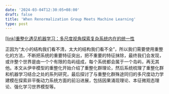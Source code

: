 ```yaml
---
date: '2024-03-04T12:30:05+08:00'
draft: false
title: 'When Renormalization Group Meets Machine Learning'
type: post
---
```


[[link]重整化遇见机器学习：多尺度视角探索复杂系统内在的统一性](https://mp.weixin.qq.com/s/iXtuEEEirn-6sLP68A9ycQ)
<!-- <a href="https://mp.weixin.qq.com/s/iXtuEEEirn-6sLP68A9ycQ" target="_blank">重整化遇见机器学习：多尺度视角探索复杂系统内在的统一性</a> -->

正因为“太小的结构我们看不清，太大的结构我们看不全”，所以我们需要使用重整化的方法，不断把系统的重要特征突出，把不重要的特征抹除，最终我们会发现，或许整个世界是由一个个有限的岛屿组成，每个系统都会属于一个岛屿，再无其他。本文从伊辛模型的重整化开始介绍了重整化群理论，然后系统梳理了重整化群和机器学习结合之处的系列研究，最后探讨了与重整化群殊途同归的多尺度动力学建模在探索非平衡动力系统方面的前沿进展，包括因果涌现理论、本征微观态理论、强化学习世界模型等。
